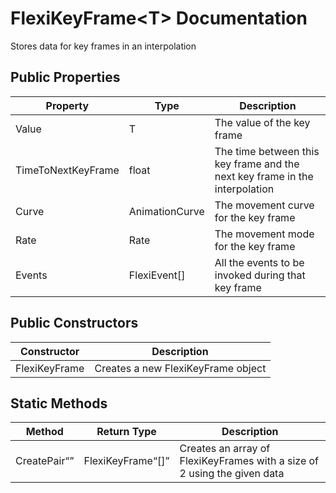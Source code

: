 # FlexiKeyFrame\<T> Documentation
Stores data for key frames in an interpolation

## Public Properties
| Property | Type | Description |
| - | - | - |
| Value | T | The value of the key frame |
| TimeToNextKeyFrame | float | The time between this key frame and the next key frame in the interpolation |
| Curve | AnimationCurve | The movement curve for the key frame |
| Rate | Rate | The movement mode for the key frame |
| Events | FlexiEvent[] | All the events to be invoked during that key frame |

## Public Constructors
| Constructor | Description |
| - | - |
| FlexiKeyFrame | Creates a new FlexiKeyFrame object |

## Static Methods
| Method | Return Type | Description |
| - | - | - |
| CreatePair<Q> | FlexiKeyFrame<Q>[] | Creates an array of FlexiKeyFrames with a size of 2 using the given data |

